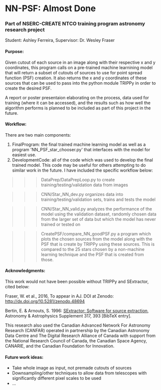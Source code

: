 # NN-PSF: Almost Done
### Part of NSERC-CREATE NTCO training program astronomy research project
Student: Ashley Ferreira, Supervisor: Dr. Wesley Fraser

#### Purpose:

Given cutout of each source in an image along with their respective x and y coordinates, this program calls on a pre-trained machine learnining model that will return a subset of cutouts of sources to use for point spread function (PSF) creation. It also returns the x and y coordinates of these sources that can be used to pass into the python module TRIPPy in order to create the desired PSF.

A report or poster presentaion elaborating on the process, data used for training (where it can be accessed), and the results such as how well the algorithm performs is planned to be included as part of this project in the future.

#### Workflow:

There are two main components: 
1. FinalProgram: the final trained machine learning model as well as a program 'NN_PSF_star_chooser.py' that interfaces with the model for easiest use. 
2. DevelopmentCode: all of the code which was used to develop the final trained model. This code may be useful for others attempting to do similar work in the future. I have included the specific workflow below: 

>>> DataPrep/DataPrepLoop.py to create training/testing/validation data from images


>>> CNN/Star_NN_dev.py organizes data into training/testing/validation sets, trains and tests the model


>>> CNN/Star_NN_valid.py analyzes the performance of the model using the validation dataset, randomly chosen data from the larger set of data but which the model has never trained or tested on 


>>> CreatePSF/compare_NN_goodPSF.py a program which plots the chosen sources from the model along with the PSF that is create by TRIPPy using these sources. This is compared to the 25 stars chosen by a non-machine learning technique and the PSF that is created from those. 

#### Acknowledgments:

This work would not have been possible without TRIPPy and SExtractor, cited below:

Fraser, W. et al., 2016, To appear in AJ. DOI at Zenodo: http://dx.doi.org/10.5281/zenodo.48694

Bertin, E. & Arnouts, S. 1996: [SExtractor: Software for source extraction](https://ui.adsabs.harvard.edu/abs/1996A%26AS..117..393B/abstract), Astronomy & Astrophysics Supplement 317, 393 [BibTeX entry].

This research also used the Canadian Advanced Network For Astronomy Research (CANFAR) operated in partnership by the  Canadian Astronomy Data Centre and The Digital Research Alliance of Canada with support from the National Research Council of Canada, the Canadian Space Agency, CANARIE, and the Canadian Foundation for Innovation.

#### Future work ideas:

- Take whole image as input, not premade cutouts of sources
- Downsampling/other techniques to allow data from telescopes with significantly different pixel scales to be used
- ...
